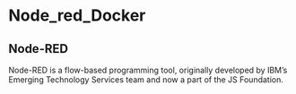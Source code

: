 # Node_red_Docker
## Node-RED
Node-RED is a flow-based programming tool, originally developed by IBM’s Emerging Technology Services team and now a part of the JS Foundation.
